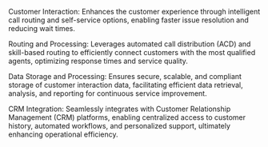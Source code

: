 Customer Interaction: Enhances the customer experience through intelligent call routing and self-service options, enabling faster issue resolution and reducing wait times.

Routing and Processing: Leverages automated call distribution (ACD) and skill-based routing to efficiently connect customers with the most qualified agents, optimizing response times and service quality.

Data Storage and Processing: Ensures secure, scalable, and compliant storage of customer interaction data, facilitating efficient data retrieval, analysis, and reporting for continuous service improvement.

CRM Integration: Seamlessly integrates with Customer Relationship Management (CRM) platforms, enabling centralized access to customer history, automated workflows, and personalized support, ultimately enhancing operational efficiency.
